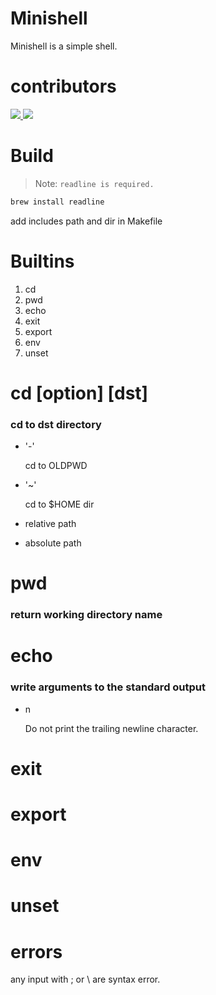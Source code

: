 # Minishell
Minishell is a simple shell.

# contributors
<a href="https://github.com/42joonpark">
  <img src="https://github.com/42joonpark.png?size=50">
</a>

<a href="https://github.com/pdh9311">
  <img src="https://github.com/pdh9311.png?size=50">
</a>

# Build
> Note: `readline is required.`
```sh
brew install readline
```
add includes path and dir in Makefile

# Builtins
1. cd
2. pwd
3. echo
4. exit
5. export
6. env
7. unset

# cd [option] [dst]
### cd to dst directory ###
- '-'

    cd to OLDPWD

- '~'

    cd to $HOME dir

- relative path

- absolute path

# pwd
### return working directory name ### 

# echo
### write arguments to the standard output ###

- n

    Do not print the trailing newline character.
    
# exit
### ###

# export
### ###

# env
### ###

# unset
### ###

# errors
any input with ; or \ are syntax error.
